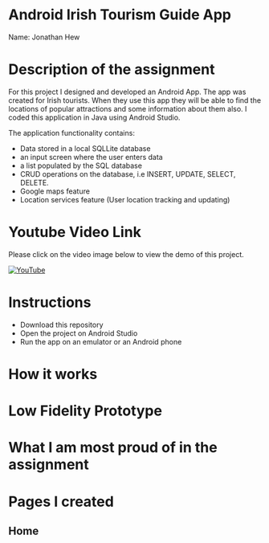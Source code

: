 # Android Irish Tourism Guide App 

Name: Jonathan Hew 

# Description of the assignment
For this project I designed and developed an Android App. The app was created for Irish tourists. When they use this app they will be able to find the locations of popular attractions and some information about them also. I coded this application in Java using Android Studio.

The application functionality contains: 
  - Data stored in a local SQLLite database
  - an input screen where the user enters data
  - a list populated by the SQL database
  - CRUD operations on the database, i.e INSERT, UPDATE, SELECT, DELETE.
  - Google maps feature 
  - Location services feature (User location tracking and updating)



# Youtube Video Link 
Please click on the video image below to view the demo of this project.

[![YouTube](http://img.youtube.com/vi/PvWy_KmDee4/0.jpg)](https://youtu.be/PvWy_KmDee4)


# Instructions
  - Download this repository 
  - Open the project on Android Studio 
  - Run the app on an emulator or an Android phone
  

# How it works


# Low Fidelity Prototype 


# What I am most proud of in the assignment

# Pages I created
## Home
